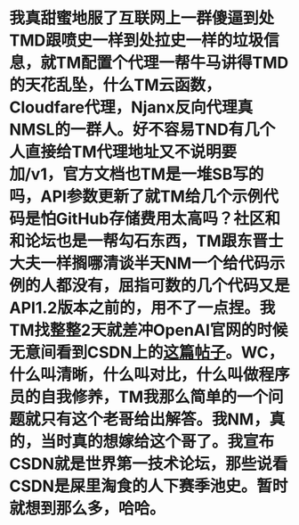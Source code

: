 # 我真甜蜜地服了互联网上一群傻逼到处TMD跟喷史一样到处拉史一样的垃圾信息，就TM配置个代理一帮牛马讲得TMD的天花乱坠，什么TM云函数，Cloudfare代理，Njanx反向代理真NMSL的一群人。好不容易TND有几个人直接给TM代理地址又不说明要加/v1，官方文档也TM是一堆SB写的吗，API参数更新了就TM给几个示例代码是怕GitHub存储费用太高吗？社区和和论坛也是一帮勾石东西，TM跟东晋士大夫一样搁哪清谈半天NM一个给代码示例的人都没有，屈指可数的几个代码又是API1.2版本之前的，用不了一点捏。我TM找整整2天就差冲OpenAI官网的时候无意间看到CSDN上的[这篇帖子](https://blog.csdn.net/qq_36265860/article/details/130111351)。WC，什么叫清晰，什么叫对比，什么叫做程序员的自我修养，TM我那么简单的一个问题就只有这个老哥给出解答。我NM，真的，当时真的想嫁给这个哥了。我宣布CSDN就是世界第一技术论坛，那些说看CSDN是屎里淘食的人下赛季池史。暂时就想到那么多，哈哈。
